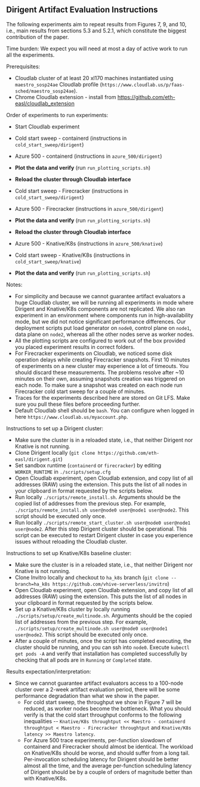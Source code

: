 ## Dirigent Artifact Evaluation Instructions

The following experiments aim to repeat results from Figures 7, 9, and 10, i.e., main results from sections 5.3 and 5.2.1, which constitute the biggest contribution of the paper.

Time burden: We expect you will need at most a day of active work to run all the experiments.

Prerequisites:
- Cloudlab cluster of at least 20 xl170 machines instantiated using `maestro_sosp24ae` Cloudlab profile (`https://www.cloudlab.us/p/faas-sched/maestro_sosp24ae`).
- Chrome Cloudlab extension - install from https://github.com/eth-easl/cloudlab_extension

Order of experiments to run experiments:
- Start Cloudlab experiment

- Cold start sweep - containerd (instructions in `cold_start_sweep/dirigent`)
- Azure 500 - containerd (instructions in `azure_500/dirigent`)
- **Plot the data and verify** (run `run_plotting_scripts.sh`)
- **Reload the cluster through Cloudlab interface**


- Cold start sweep - Firecracker (instructions in `cold_start_sweep/dirigent`)
- Azure 500 - Firecracker (instructions in `azure_500/dirigent`)
- **Plot the data and verify** (run `run_plotting_scripts.sh`)
- **Reload the cluster through Cloudlab interface**


- Azure 500 - Knative/K8s (instructions in `azure_500/knative`)
- Cold start sweep - Knative/K8s (instructions in `cold_start_sweep/knative`)
- **Plot the data and verify** (run `run_plotting_scripts.sh`)

Notes:
- For simplicity and because we cannot guarantee artifact evaluators a huge Cloudlab cluster, we will be running all experiments in mode where Dirigent and Knative/K8s components are not replicated. We also ran experiment in an environment where components run in high-availability mode, but we did not notice significant performance differences. Our deployment scripts put load generator on `node0`, control plane on `node1`, data plane on `node2`, whereas all the other nodes serve as worker nodes.
- All the plotting scripts are configured to work out of the box provided you placed experiment results in correct folders.
- For Firecracker experiments on Cloudlab, we noticed some disk operation delays while creating Firecracker snapshots. First 10 minutes of experiments on a new cluster may experience a lot of timeouts. You should discard these measurements. The problems resolve after ~10 minutes on their own, assuming snapshots creation was triggered on each node. To make sure a snapshot was created on each node run Firecracker cold start sweep for a couple of minutes.
- Traces for the experiments described here are stored on Git LFS. Make sure you pull these files before proceeding further.
- Default Cloudlab shell should be `bash`. You can configure when logged in here `https://www.cloudlab.us/myaccount.php`.

Instructions to set up a Dirigent cluster:
- Make sure the cluster is in a reloaded state, i.e., that neither Dirigent nor Knative is not running. 
- Clone Dirigent locally (`git clone https://github.com/eth-easl/dirigent.git`)
- Set sandbox runtime (`containerd` or `firecracker`) by editing `WORKER_RUNTIME` in `./scripts/setup.cfg`
- Open Cloudlab experiment, open Cloudlab extension, and copy list of all addresses (RAW) using the extension. This puts the list of all nodes in your clipboard in format requested by the scripts below.
- Run locally `./scripts/remote_install.sh`. Arguments should be the copied list of addresses from the previous step. For example, `./scripts/remote_install.sh user@node0 user@node1 user@node2`. This script should be executed only once.
- Run locally `./scripts/remote_start_cluster.sh user@node0 user@node1 user@node2`. After this step Dirigent cluster should be operational. This script can be executed to restart Dirigent cluster in case you experience issues without reloading the Cloudlab cluster.

Instructions to set up Knative/K8s baseline cluster:
- Make sure the cluster is in a reloaded state, i.e., that neither Dirigent nor Knative is not running.
- Clone Invitro locally and checkout to `ha_k8s` branch (`git clone --branch=ha_k8s https://github.com/vhive-serverless/invitro`)
- Open Cloudlab experiment, open Cloudlab extension, and copy list of all addresses (RAW) using the extension. This puts the list of all nodes in your clipboard in format requested by the scripts below.
- Set up a Knative/K8s cluster by locally running `./scripts/setup/create_multinode.sh`. Arguments should be the copied list of addresses from the previous step. For example, `./scripts/setup/create_multinode.sh user@node0 user@node1 user@node2`. This script should be executed only once.
- After a couple of minutes, once the script has completed executing, the cluster should be running, and you can ssh into `node0`. Execute `kubectl get pods -A` and verify that installation has completed successfully by checking that all pods are in `Running` or `Completed` state.

Results expectation/interpretation:
- Since we cannot guarantee artifact evaluators access to a 100-node cluster over a 2-week artifact evaluation period, there will be some performance degradation than what we show in the paper.
  - For cold start sweep, the throughput we show in Figure 7 will be reduced, as worker nodes become the bottleneck. What you should verify is that the cold start throughput conforms to the following inequalities -- `Knative/K8s throughtput << Maestro - containerd throughtput < Maestro - Firecracker throughtput` and `Knative/K8s latency >> Maestro latency`.
  - For Azure 500 trace experiments, per-function slowdown of containerd and Firecracker should almost be identical. The workload on Knative/K8s should be worse, and should suffer from a long tail. Per-invocation scheduling latency for Dirigent should be better almost all the time, and the average per-function scheduling latency of Dirigent should be by a couple of orders of magnitude better than with Knative/K8s.
